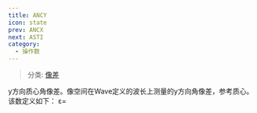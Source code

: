 ```yaml
---
title: ANCY
icon: state
prev: ANCX
next: ASTI
category:
  - 操作数
---
```


> 分类: [像差](/hb/operands/131/885/  "Zemax 操作数 像差")

y方向质心角像差。像空间在Wave定义的波长上测量的y方向角像差，参考质心。该数定义如下： ε=
